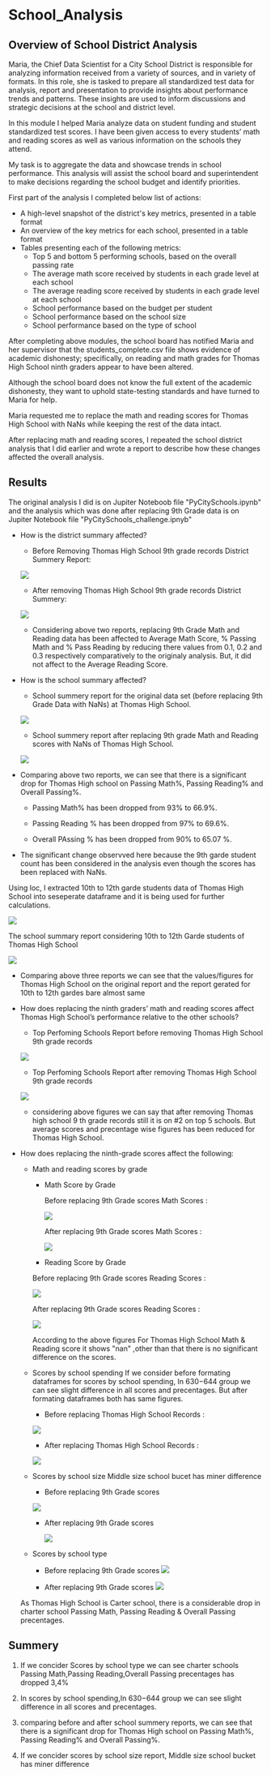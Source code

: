 # School_Analysis

## Overview of School District Analysis

Maria, the Chief Data Scientist for a City School District is responsible for analyzing information received from a variety of sources, and in variety of formats. In this role, she is tasked to prepare all standardized test data for analysis, report and presentation to provide insights about performance trends and patterns. These insights are used to inform discussions and strategic decisions at the school and district level.

In this module I helped Maria analyze data on student funding and student standardized test scores. I have been given access to every students’ math and reading scores as well as various information on the schools they attend.

My task is to aggregate the data and showcase trends in school performance. This analysis will assist the school board and superintendent to make decisions regarding the school budget and identify priorities.

First part of the analysis I completed below list of actions:
- A high-level snapshot of the district's key metrics, presented in a table format
- An overview of the key metrics for each school, presented in a table format
- Tables presenting each of the following metrics:
  - Top 5 and bottom 5 performing schools, based on the overall passing rate
  - The average math score received by students in each grade level at each school
  - The average reading score received by students in each grade level at each school
  - School performance based on the budget per student
  - School performance based on the school size 
  - School performance based on the type of school
 
After completing above modules, the school board has notified Maria and her supervisor that the students_complete.csv file shows evidence of academic dishonesty; specifically, on reading and math grades for Thomas High School ninth graders appear to have been altered. 

Although the school board does not know the full extent of the academic dishonesty, they want to uphold state-testing standards and have turned to Maria for help. 

Maria requested me to replace the math and reading scores for Thomas High School with NaNs while keeping the rest of the data intact. 

After replacing math and reading scores, I repeated the school district analysis that I did earlier and wrote a report to describe how these changes affected the overall analysis.

## Results
The original analysis I did is on Jupiter Noteboob file "PyCitySchools.ipynb" and the analysis which was done after replacing  9th Grade data is on Jupiter Notebook file "PyCitySchools_challenge.ipnyb"

- How is the district summary affected?

  - Before Removing Thomas High School 9th grade records District Summery Report:
 
   ![](Resources/District_summery.PNG)
   - After removing Thomas High School 9th grade records District Summery:
   
   ![](Resources/Repeated_District_summery.PNG)
   
   - Considering above two reports, replacing 9th Grade Math and Reading data has been affected to Average Math Score, % Passing Math and % Pass Reading by reducing there values from 0.1, 0.2 and 0.3 respectively comparatively to the originaly analysis. But, it did not affect to the Average Reading Score.    

- How is the school summary affected?

  - School summery  report for the original data set (before replacing 9th Grade Data with NaNs) at Thomas High School.
  
  ![](Resources/HighstPerSchoolsbefRepeat.PNG)
  
  -  School summery report after replacing 9th grade Math and Reading scores with NaNs of Thomas High School.
 
  ![](Resources/PerSchoolSummerybefRepeating.PNG)
  
 - Comparing above two reports, we can see that there is a significant drop  for Thomas High school on  Passing Math%, Passing Reading% and Overall Passing%.
    
   - Passing Math% has been dropped  from 93% to 66.9%.
   
   - Passing Reading % has been dropped from 97% to 69.6%.
 
   - Overall PAssing % has been dropped from 90% to 65.07 %.
   
 - The significant change observved here because the 9th garde student count has been considered in the analysis even though the scores has been replaced with NaNs.   
   

 Using loc, I extracted 10th to 12th garde students data of Thomas High School into seseperate dataframe and it is being used for further calculations.
 
 ![](Resources/THS10to12.PNG)
 
The school summary report considering 10th to 12th Garde students of Thomas High School

 ![](Resources/Thomas%20high%20school1012.PNG)
 
 - Comparing above three reports we can see that the values/figures for Thomas High School on the original report and the report gerated for 10th to 12th gardes bare almost same
 

 - How does replacing the ninth graders’ math and reading scores affect Thomas High School’s performance relative to the other schools?
 
    - Top Perfoming Schools Report before removing Thomas High School 9th grade records
   
   ![](Resources/HighstPerSchoolsbefRepeat.PNG)
   
    - Top Perfoming Schools Report after removing Thomas High School 9th grade records
   
    ![](Resources/HighstPerSchoolsaftRepeat.PNG)
   
   - considering above figures we can say that after removing Thomas high school 9 th grade records still it is on #2 on top 5 schools. But average scores and precentage wise figures has been reduced for Thomas High School.

- How does replacing the ninth-grade scores affect the following:  

  - Math and reading scores by grade
  
    - Math Score by Grade
    
      Before replacing 9th Grade scores Math Scores :
      
      ![](Resources/MathScorebyGradebefore.PNG)   
     
      After replacing 9th Grade scores Math Scores :
     
      ![](Resources/mathScorebyGradeafter.PNG)
    
    - Reading Score by Grade
    
     Before replacing 9th Grade scores Reading Scores :
    
     ![](Resources/ReadingScorebyGradebefore.PNG)
    
     After replacing 9th Grade scores Reading Scores :
    
    ![](Resources/ReadingScorebyGradeafter.PNG)
    
    According to the above figures For Thomas High School Math & Reading  score it shows "nan" ,other than that there is no significant difference on the scores. 
     
  - Scores by school spending
   If we consider before formating dataframes for scores by school spending, In $630-$644 group we can see slight difference in all scores and precentages.
   But after formating dataframes both has same figures.
   
    - Before replacing Thomas High School Records : 
    
     ![](Resources/spendingsummerybefformat.PNG)
     
    - After replacing Thomas High School Records :
    
     ![](Resources/spendingsummeryafterformat.PNG)
 
  - Scores by school size
   Middle size school bucet has miner difference
    - Before replacing 9th Grade scores
   
     ![](Resources/schoolSizeSummerybef.PNG)
     
    - After replacing 9th Grade scores

      ![](Resources/schoolSizeSummeryaft.PNG)
  
  - Scores by school type
  
    - Before replacing 9th Grade scores
    ![](Resources/BefSchooltype.PNG)
    
    - After replacing 9th Grade scores
   ![](Resources/AftSchooltype.PNG)

  As Thomas High School is Carter school, there is a considerable drop in charter school Passing Math, Passing Reading & Overall Passing precentages.
  
## Summery
 1) If we concider Scores by school type we can see charter schools Passing Math,Passing Reading,Overall Passing precentages has dropped 3,4%
 
 2) In scores by school spending,In $630-$644 group we can see slight difference in all scores and precentages.
 
 3) comparing before and after school summery reports, we can see that there is a significant drop for Thomas High school on Passing Math%, Passing Reading% and Overall Passing%.

 4)  If we concider scores by school size report, Middle size school bucket has miner difference

